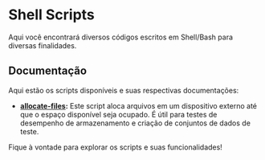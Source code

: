 # Shell Scripts

Aqui você encontrará diversos códigos escritos em Shell/Bash para diversas finalidades.

## Documentação

Aqui estão os scripts disponíveis e suas respectivas documentações:

- **[allocate-files](https://github.com/S4TURN0/budega-do-codigo/tree/main/shell-scripts/readme_allocate-files.md):** Este script aloca arquivos em um dispositivo externo até que o espaço disponível seja ocupado. É útil para testes de desempenho de armazenamento e criação de conjuntos de dados de teste.

Fique à vontade para explorar os scripts e suas funcionalidades!
